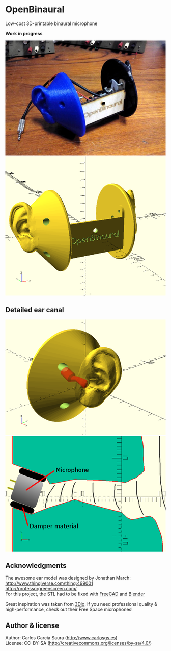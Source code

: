 # OpenBinaural
Low-cost 3D-printable binaural microphone  

**Work in progress**  

![ScreenShot](pictures/OpenBinaural.jpg)
![ScreenShot](pictures/binauralMic.png)  

Detailed ear canal
--
![ScreenShot](pictures/earCanal.png)  
![ScreenShot](pictures/earCanal_detail.png)  


Acknowledgments  
--
The awesome ear model was designed by Jonathan March:  
<http://www.thingiverse.com/thing:499001>  
<http://professorgreenscreen.com/>  
For this project, the STL had to be fixed with [FreeCAD](http://freecadweb.org/) and [Blender](http://www.blender.org/)  

Great inspiration was taken from [3Dio](http://3diosound.com/).
If you need professional quality & high-performance, check out their Free Space microphones!  


Author & license  
--
Author: Carlos Garcia Saura (<http://www.carlosgs.es>)  
License: CC-BY-SA (<http://creativecommons.org/licenses/by-sa/4.0/>)  



